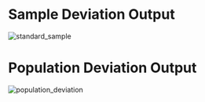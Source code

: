 # Sample Deviation Output

![standard_sample](https://user-images.githubusercontent.com/64541739/154889391-e89793fd-c65b-4516-beb6-2c37d064c4e6.png)

# Population Deviation Output

![population_deviation](https://user-images.githubusercontent.com/64541739/154889518-edcbbd60-af1d-4157-ad86-6c409ddeb4b8.png)
